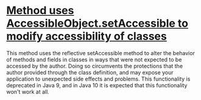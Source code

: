 # [Method uses AccessibleObject.setAccessible to modify accessibility of classes](http://fb-contrib.sourceforge.net/bugdescriptions.html#RFI_SET_ACCESSIBLE)

This method uses the reflective setAccessible method to alter the behavior of methods and fields in classes
    		in ways that were not expected to be accessed by the author. Doing so circumvents the protections that the author
    		provided through the class definition, and may expose your application to unexpected side effects and problems. This
    		functionality is deprecated in Java 9, and in Java 10 it is expected that this functionality won't work at all.